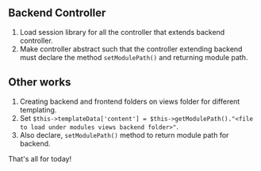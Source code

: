 ## Backend Controller
1. Load session library for all the controller that extends backend controller.
2. Make controller abstract such that the controller extending backend must declare the method `setModulePath()` and returning module path.

## Other works
1. Creating backend and frontend folders on views folder for different templating.
2. Set `$this->templateData['content'] = $this->getModulePath()."<file to load under modules views backend folder>"`.
3. Also declare, `setModulePath()` method to return module path for backend.

That's all for today!